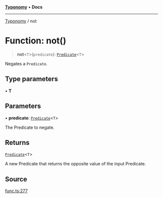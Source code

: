 [**Typonomy**](../README.md) • **Docs**

***

[Typonomy](../globals.md) / not

# Function: not()

> **not**\<`T`\>(`predicate`): [`Predicate`](../type-aliases/Predicate.md)\<`T`\>

Negates a `Predicate`.

## Type parameters

• **T**

## Parameters

• **predicate**: [`Predicate`](../type-aliases/Predicate.md)\<`T`\>

The Predicate to negate.

## Returns

[`Predicate`](../type-aliases/Predicate.md)\<`T`\>

A new Predicate that returns the opposite value of the input Predicate.

## Source

[func.ts:277](https://github.com/softcraft-development/typonomy/blob/37d2aadc75ec0bb1bcd45938f3aae7730dc0182e/src/func.ts#L277)
